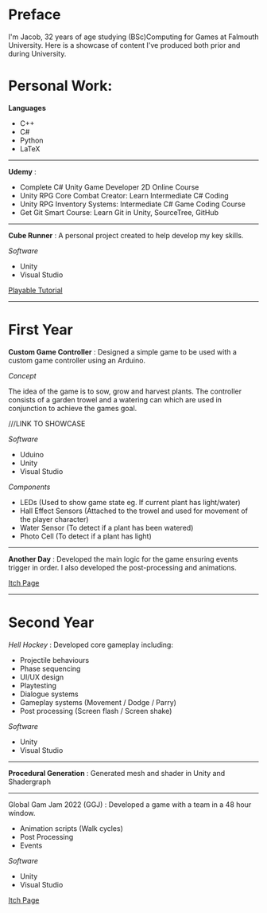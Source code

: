 # Preface
I'm Jacob, 32 years of age studying (BSc)Computing for Games at Falmouth University. Here is a showcase of content I've produced both prior and during University.

# Personal Work:

**Languages**

- C++
- C#
- Python
- LaTeX

---

**Udemy** : 

- Complete C# Unity Game Developer 2D Online Course
- Unity RPG Core Combat Creator: Learn Intermediate C# Coding
- Unity RPG Inventory Systems: Intermediate C# Game Coding Course
- Get Git Smart Course: Learn Git in Unity, SourceTree, GitHub

---

**Cube Runner** : A personal project created to help develop my key skills.

*Software*
- Unity
- Visual Studio

[Playable Tutorial](https://sharemygame.com/@Mo0mba/added-colours)

---

# First Year

**Custom Game Controller** : Designed a simple game to be used with a custom game controller using an Arduino. 

*Concept*

The idea of the game is to sow, grow and harvest plants. 
The controller consists of a garden trowel and a watering can which are used in conjunction to achieve the games goal.

///LINK TO SHOWCASE

*Software*
- Uduino
- Unity
- Visual Studio

*Components*
- LEDs (Used to show game state eg. If current plant has light/water)
- Hall Effect Sensors (Attached to the trowel and used for movement of the player character)
- Water Sensor (To detect if a plant has been watered)
- Photo Cell (To detect if a plant has light)

---

**Another Day** : Developed the main logic for the game ensuring events trigger in order. I also developed the post-processing and animations.

[Itch Page](https://another-dollar-studios.itch.io/another-day)

---

# Second Year

*Hell Hockey* : Developed core gameplay including:
- Projectile behaviours
- Phase sequencing
- UI/UX design
- Playtesting
- Dialogue systems 
- Gameplay systems (Movement / Dodge / Parry)
- Post processing (Screen flash / Screen shake)

*Software*
- Unity
- Visual Studio

---

**Procedural Generation** : Generated mesh and shader in Unity and Shadergraph

---

Global Gam Jam 2022 (GGJ) : Developed a game with a team in a 48 hour window. 

- Animation scripts (Walk cycles)
- Post Processing
- Events

*Software*
- Unity
- Visual Studio

[Itch Page](https://katie-campkin.itch.io/a-walk-home)



